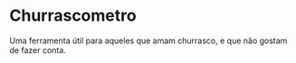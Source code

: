 # Churrascometro
Uma ferramenta útil para aqueles que amam churrasco, e que não gostam de fazer conta.
